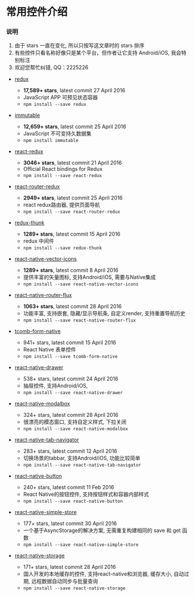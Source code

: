 # 常用控件介绍

### 说明
1. 由于 stars 一直在变化, 所以只按写这文章时的 stars 排序
2. 有些控件只看名称好像只是某个平台，但作者让它支持 Android/iOS, 我会特别标注
3. 欢迎您帮忙纠错, QQ：2225226

* [redux](https://github.com/reactjs/redux)
    - **17,589+ stars**, latest commit 27 April 2016
    - JavaScript APP 可预见状态容器
    - `npm install --save redux`

* [immutable](https://github.com/facebook/immutable-js)
    - **12,659+ stars**, latest commit 25 April 2016
    - JavaScript 不可变持久数据集
    - `npm install immutable`

* [react-redux](https://github.com/reactjs/react-redux)
    - **3046+ stars**, latest commit 21 April 2016
    - Official React bindings for Redux
    - `npm install --save react-redux`

* [react-router-redux](https://github.com/reactjs/react-router-redux)
    - **2949+ stars**, latest commit 25 April 2016
    - react redux路由器, 提供页面导航
    - `npm install --save react-router-redux`

* [redux-thunk](https://github.com/gaearon/redux-thunk)
    - **1289+ stars**, latest commit 15 April 2016
    - redux 中间件
    - `npm install --save redux-thunk`

* [react-native-vector-icons](https://github.com/oblador/react-native-vector-icons)
    - **1289+ stars**, latest commit 8 April 2016
    - 提供丰富的矢量图标, 支持Android/iOS, 需要与Native集成
    - `npm install --save react-native-vector-icons`

* [react-native-router-flux](https://github.com/aksonov/react-native-router-flux)
    - **1063+ stars**, latest commit 28 April 2016
    - 功能丰富, 支持嵌套, 隐藏/显示导航条, 自定义render, 支持重置导航历史
    - `npm install --save react-native-router-flux`

* [tcomb-form-native](https://github.com/gcanti/tcomb-form-native)
    - 941+ stars, latest commit 15 April 2016
    - React Native 表单控件
    - `npm install --save tcomb-form-native`

* [react-native-drawer](https://github.com/root-two/react-native-drawer)
    - 538+ stars, latest commit 24 April 2016
    - 抽屉控件, 支持Android/iOS,
    - `npm install --save react-native-drawer`

* [react-native-modalbox](https://github.com/maxs15/react-native-modalbox)
    - 324+ stars, latest commit 28 April 2016
    - 很漂亮的模态窗口, 支持自定义样式, 下拉关闭
    - `npm install --save react-native-modalbox`

* [react-native-tab-navigator](https://github.com/exponentjs/react-native-tab-navigator)
    - 283+ stars, latest commit 12 April 2016
    - 切换场景的tabbar, 支持Android/iOS, 功能比较简单
    - `npm install --save react-native-tab-navigator`

* [react-native-button](https://github.com/ide/react-native-button)
    - 240+ stars, latest commit 11 Feb 2016
    - React Native的按钮控件, 支持按钮样式和容器内部样式
    - `npm install --save react-native-button`

* [react-native-simple-store](https://github.com/jasonmerino/react-native-simple-store)
    - 177+ stars, latest commit 30 April 2016
    - 一个基于AsyncStorage的解决方案, 无需重复构建相同的 save 和 get 函数
    - `npm install --save react-native-simple-store`


* [react-native-storage](https://github.com/sunnylqm/react-native-storage)
    - 171+ stars, latest commit 28 April 2016
    - 国人开发的本地缓存的控件, 支持react-native和浏览器, 缓存大小, 自动过期, 远程数据自动同步与批量查询
    - `npm install --save react-native-storage`


